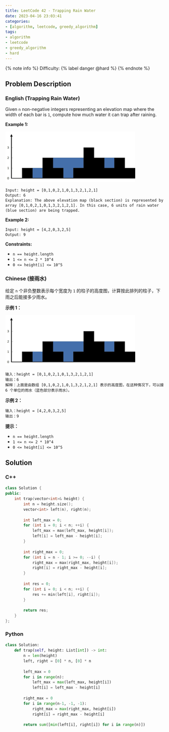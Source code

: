 ```yaml
---
title: LeetCode 42 - Trapping Rain Water
date: 2023-04-16 23:03:41
categories:
- [algorithm, leetcode, greedy_algorithm]
tags:
- algorithm
- leetcode
- greedy_algorithm
- hard
---
```


{% note info %}
Difficulty: {% label danger @hard %}
{% endnote %}

## Problem Description

### English (Trapping Rain Water)

Given `n` non-negative integers representing an elevation map where the width of each bar is `1`, compute how much water it can trap after raining.

**Example 1:**

![trapping_rain_water](/resources/LeetCode-42-Trapping-Rain-Water/img/trapping_rain_water.png)

```log
Input: height = [0,1,0,2,1,0,1,3,2,1,2,1]
Output: 6
Explanation: The above elevation map (black section) is represented by array [0,1,0,2,1,0,1,3,2,1,2,1]. In this case, 6 units of rain water (blue section) are being trapped.
```

**Example 2:**

```log
Input: height = [4,2,0,3,2,5]
Output: 9
```

**Constraints:**

- `n == height.length`
- `1 <= n <= 2 * 10^4`
- `0 <= height[i] <= 10^5`

### Chinese (接雨水)

给定 `n` 个非负整数表示每个宽度为 `1` 的柱子的高度图，计算按此排列的柱子，下雨之后能接多少雨水。

**示例 1：**

![trapping_rain_water](/resources/LeetCode-42-Trapping-Rain-Water/img/trapping_rain_water.png)

```log
输入：height = [0,1,0,2,1,0,1,3,2,1,2,1]
输出：6
解释：上面是由数组 [0,1,0,2,1,0,1,3,2,1,2,1] 表示的高度图，在这种情况下，可以接 6 个单位的雨水（蓝色部分表示雨水）。
```

**示例 2：**

```log
输入：height = [4,2,0,3,2,5]
输出：9
```

**提示：**

- `n == height.length`
- `1 <= n <= 2 * 10^4`
- `0 <= height[i] <= 10^5`

## Solution

### C++

```C++
class Solution {
public:
    int trap(vector<int>& height) {
        int n = height.size();
        vector<int> left(n), right(n);

        int left_max = 0;
        for (int i = 0; i < n; ++i) {
            left_max = max(left_max, height[i]);
            left[i] = left_max - height[i];
        }

        int right_max = 0;
        for (int i = n - 1; i >= 0; --i) {
            right_max = max(right_max, height[i]);
            right[i] = right_max - height[i];
        }

        int res = 0;
        for (int i = 0; i < n; ++i) {
            res += min(left[i], right[i]);
        }

        return res;
    }
};
```

### Python

```Python
class Solution:
    def trap(self, height: List[int]) -> int:
        n = len(height)
        left, right = [0] * n, [0] * n

        left_max = 0
        for i in range(n):
            left_max = max(left_max, height[i])
            left[i] = left_max - height[i]

        right_max = 0
        for i in range(n-1, -1, -1):
            right_max = max(right_max, height[i])
            right[i] = right_max - height[i]

        return sum([min(left[i], right[i]) for i in range(n)])
```
